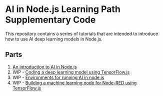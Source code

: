 # AI in Node.js Learning Path Supplementary Code

This repository contains a series of tutorials that are intended to introduce how to use AI deep learning models in Node.js.

## Parts

1. [An introduction to AI in Node.js](./an-introduction-to-ai-in-node.js)
2. WIP - [Coding a deep learning model using TensorFlow.js](./coding-a-deep-learning-model-using-tensorflow.js)
3. WIP - [Environments for running AI in node.js](./environments-for-running-ai-in-node.js)
4. WIP - [Building a machine learning node for Node-RED using TensorFlow.js](./building-a-machine-learning-node-for-node-red-using-tensorflow.js)